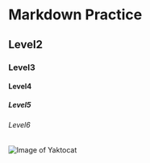# Markdown Practice
## Level2
### Level3
#### Level4
##### Level5
###### Level6
![Image of Yaktocat](https://octodex.github.com/images/yaktocat.png)
